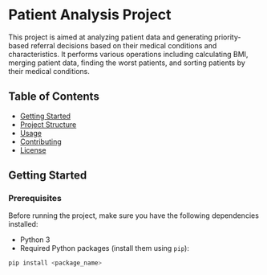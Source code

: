 # Patient Analysis Project

This project is aimed at analyzing patient data and generating priority-based referral decisions based on their medical conditions and characteristics. It performs various operations including calculating BMI, merging patient data, finding the worst patients, and sorting patients by their medical conditions.

## Table of Contents

- [Getting Started](#getting-started)
- [Project Structure](#project-structure)
- [Usage](#usage)
- [Contributing](#contributing)
- [License](#license)

## Getting Started

### Prerequisites

Before running the project, make sure you have the following dependencies installed:

- Python 3
- Required Python packages (install them using `pip`):

```bash
pip install <package_name>

